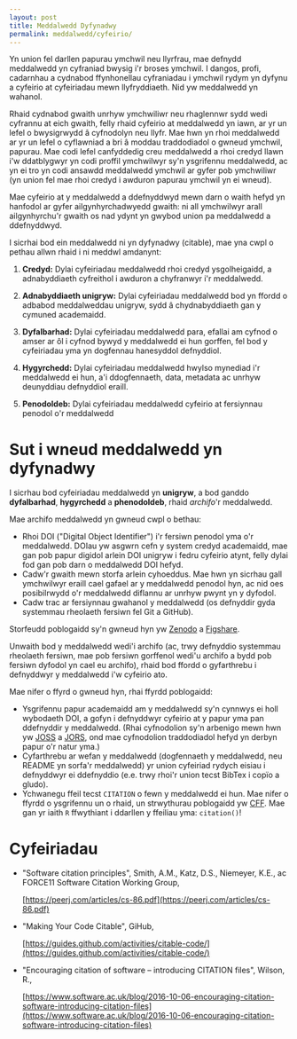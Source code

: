 ```yaml
---
layout: post
title: Meddalwedd Dyfynadwy
permalink: meddalwedd/cyfeirio/
---
```


Yn union fel darllen papurau ymchwil neu llyrfrau, mae defnydd meddalwedd yn
cyfraniad bwysig i'r broses ymchwil.
I dangos, profi, cadarnhau a cydnabod ffynhonellau cyfraniadau i ymchwil rydym
yn dyfynu a cyfeirio at cyfeiriadau mewn llyfryddiaeth.
Nid yw meddalwedd yn wahanol.

Rhaid cydnabod gwaith unrhyw ymchwiliwr neu rhaglennwr sydd wedi cyfrannu at
eich gwaith, felly rhaid cyfeirio at meddalwedd yn iawn, ar yr un lefel o
bwysigrwydd â cyfnodolyn neu llyfr.
Mae hwn yn rhoi meddalwedd ar yr un lefel o cyflawniad a bri â moddau
traddodiadol o gwneud ymchwil, papurau.
Mae codi lefel canfyddedig creu meddalwedd a rhoi credyd llawn i'w ddatblygwyr
yn codi proffil ymchwilwyr sy'n ysgrifennu meddalwedd, ac yn ei tro yn codi
ansawdd meddalwedd ymchwil ar gyfer pob ymchwiliwr (yn union fel mae rhoi credyd
i awduron papurau ymchwil yn ei wneud).

Mae cyfeirio at y meddalwedd a ddefnyddwyd mewn darn o waith hefyd yn hanfodol
ar gyfer ailgynhyrchadwyedd gwaith: ni all ymchwilwyr arall ailgynhyrchu'r
gwaith os nad ydynt yn gwybod union pa meddalwedd a ddefnyddwyd.

I sicrhai bod ein meddalwedd ni yn dyfynadwy (citable), mae yna cwpl o pethau
allwn rhaid i ni meddwl amdanynt:

1. **Credyd:** Dylai cyfeiriadau meddalwedd rhoi credyd ysgolheigaidd, a
adnabyddiaeth cyfreithol i awduron a chyfranwyr i'r meddalwedd.

2. **Adnabyddiaeth unigryw:** Dylai cyfeiriadau meddalwedd bod yn ffordd o
adbabod meddalweddau unigryw, sydd â chydnabyddiaeth gan y cymuned academaidd.

3. **Dyfalbarhad:** Dylai cyfeiriadau meddalwedd para, efallai am cyfnod o amser
ar ôl i cyfnod bywyd y meddalwedd ei hun gorffen, fel bod y cyfeiriadau yma yn
dogfennau hanesyddol defnyddiol.

4. **Hygyrchedd:** Dylai cyfeiriadau meddalwedd hwylso mynediad i'r meddalwedd
ei hun, a'i ddogfennaeth, data, metadata ac unrhyw deunyddiau defnyddiol eraill.

5. **Penodoldeb:** Dylai cyfeiriadau meddalwedd cyfeirio at fersiynnau penodol
o'r meddalwedd


# Sut i wneud meddalwedd yn dyfynadwy

I sicrhau bod cyfeiriadau meddalwedd yn **unigryw**, a bod ganddo
**dyfalbarhad**, **hygyrchedd** a **phenodoldeb**, rhaid *archifo*'r meddalwedd.

Mae archifo meddalwedd yn gwneud cwpl o bethau:

+ Rhoi DOI ("Digital Object Identifier") i'r fersiwn penodol yma o'r meddalwedd.
DOIau yw asgwrn cefn y system credyd academaidd, mae gan pob papur digidol
arlein DOI unigryw i fedru cyfeirio atynt, felly dylai fod gan pob darn o
meddalwedd DOI hefyd.
+ Cadw'r gwaith mewn storfa arlein cyhoeddus. Mae hwn yn sicrhau gall ymchwilwyr
eraill cael gafael ar y meddalwedd penodol hyn, ac nid oes posibilrwydd o'r
meddalwedd diflannu ar unrhyw pwynt yn y dyfodol.
+ Cadw trac ar fersiynnau gwahanol y meddalwedd (os defnyddir gyda systemmau
rheolaeth fersiwn fel Git a GitHub).

Storfeudd poblogaidd sy'n gwneud hyn yw [Zenodo](https://zenodo.org/) a
[Figshare](https://figshare.com/).

Unwaith bod y meddalwedd wedi'i archifo (ac, trwy defnyddio systemmau rheolaeth
fersiwn, mae pob fersiwn gorffenol wedi'u archifo a bydd pob fersiwn dyfodol yn
cael eu archifo), rhaid bod ffordd o gyfarthrebu i defnyddwyr y meddalwedd i'w
cyfeirio ato.

Mae nifer o ffyrd o gwneud hyn, rhai ffyrdd poblogaidd:

+ Ysgrifennu papur academaidd am y meddalwedd sy'n cynnwys ei holl wybodaeth
DOI, a gofyn i defnyddwyr cyfeirio at y papur yma pan ddefnyddir y meddalwedd.
(Rhai cyfnodolion sy'n arbenigo mewn hwn yw [JOSS](https://joss.theoj.org/) a
[JORS](https://openresearchsoftware.metajnl.com/), ond mae cyfnodolion
traddodiadol hefyd yn derbyn papur o'r natur yma.)
+ Cyfarthrebu ar wefan y meddalwedd (dogfennaeth y meddalwedd, neu README yn
sorfa'r meddalwedd) yr union cyfeiriad rydych eisiau i defnyddwyr ei ddefnyddio
(e.e. trwy rhoi'r union tecst BibTex i copïo a gludo).
+ Ychwanegu ffeil tecst `CITATION` o fewn y meddalwedd ei hun. Mae nifer o
ffyrdd o ysgrifennu un o rhaid, un strwythurau poblogaidd yw
[CFF](https://citation-file-format.github.io/). Mae gan yr iaith `R` ffwythiant
i ddarllen y ffeiliau yma: `citation()`!





# Cyfeiriadau

+ "Software citation principles", Smith, A.M., Katz, D.S., Niemeyer, K.E., ac FORCE11 Software Citation Working Group,
  
  [https://peerj.com/articles/cs-86.pdf](https://peerj.com/articles/cs-86.pdf)

+ "Making Your Code Citable", GiHub,
  
  [https://guides.github.com/activities/citable-code/](https://guides.github.com/activities/citable-code/)

+ "Encouraging citation of software – introducing CITATION files", Wilson, R.,
  
  [https://www.software.ac.uk/blog/2016-10-06-encouraging-citation-software-introducing-citation-files](https://www.software.ac.uk/blog/2016-10-06-encouraging-citation-software-introducing-citation-files)